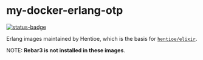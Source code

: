 # my-docker-erlang-otp

[![status-badge](https://multiarch-ci.hentioe.dev/api/badges/1/status.svg)](https://multiarch-ci.hentioe.dev/repos/1)

Erlang images maintained by Hentioe, which is the basis for [`hentioe/elixir`](https://github.com/Hentioe/my-docker-elixir).

NOTE: **Rebar3 is not installed in these images**.
